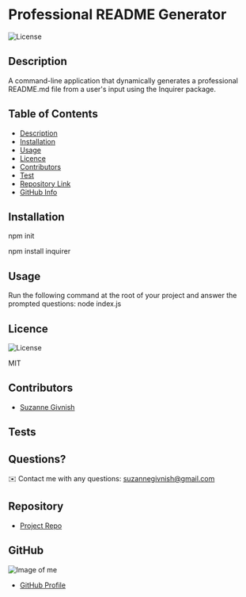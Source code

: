 
# Professional README Generator

![License](https://img.shields.io/badge/License-mit-blue.svg "License Badge")

## Description 
A command-line application that dynamically generates a professional README.md file from a user's input using the Inquirer package.

## Table of Contents
- [Description](#Description)
- [Installation](#Installation)
- [Usage](#Usage)
- [Licence](#Licence)
- [Contributors](#Contributors)
- [Test](#Test)
- [Repository Link](#Repository)
- [GitHub Info](#GitHub) 

## Installation
npm init

npm install inquirer

## Usage
Run the following command at the root of your project and answer the prompted questions: node index.js

## Licence
![License](https://img.shields.io/badge/License-mit-blue.svg "License Badge")

MIT

## Contributors
- [Suzanne Givnish](https://github.com/suzygiv)

## Tests


## Questions?
✉️ Contact me with any questions: suzannegivnish@gmail.com

## Repository
- [Project Repo](undefined)

## GitHub
![Image of me](https://avatars0.githubusercontent.com/u/69487481?v=4)
- [GitHub Profile](https://github.com/suzygiv)
